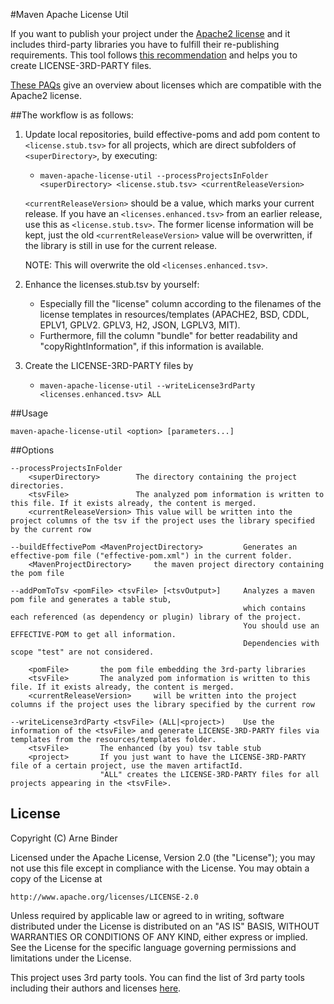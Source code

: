 #Maven Apache License Util

If you want to publish your project under the [Apache2 license](http://www.apache.org/licenses/LICENSE-2.0) and it 
includes third-party libraries you have to fulfill their re-publishing requirements. This tool follows [this recommendation](http://programmers.stackexchange.com/questions/234511/what-is-the-best-practice-for-arranging-third-party-library-licenses-paperwork) 
and helps you to create LICENSE-3RD-PARTY files. 

[These PAQs](http://www.apache.org/legal/resolved.html) give an overview about licenses which are compatible with the Apache2 license.

##The workflow is as follows:


1. Update local repositories, build effective-poms and add pom content to `<license.stub.tsv>` for all projects, which are direct subfolders of `<superDirectory>`, by executing:
	- `maven-apache-license-util --processProjectsInFolder <superDirectory> <license.stub.tsv> <currentReleaseVersion>`
	
	`<currentReleaseVersion>` should be a value, which marks your current release.
	If you have an `<licenses.enhanced.tsv>` from an earlier release, use this as `<license.stub.tsv>`. The former license information will be kept, just the old `<currentReleaseVersion>` value will be overwritten, if the library is still in use for the current release.

	NOTE: This will overwrite the old `<licenses.enhanced.tsv>`. 
2. Enhance the licenses.stub.tsv by yourself:
   	- Especially fill the "license" column according to the filenames of the license templates in resources/templates (APACHE2, BSD, CDDL, EPLV1, GPLV2. GPLV3, H2, JSON, LGPLV3, MIT).
   	- Furthermore, fill the column "bundle" for better readability and "copyRightInformation", if this information is available.
  
3. Create the LICENSE-3RD-PARTY files by
	- `maven-apache-license-util --writeLicense3rdParty <licenses.enhanced.tsv> ALL`

##Usage

`maven-apache-license-util <option> [parameters...]`

##Options
```
--processProjectsInFolder 
	<superDirectory>		The directory containing the project directories.
	<tsvFile>				The analyzed pom information is written to this file. If it exists already, the content is merged.
	<currentReleaseVersion>	This value will be written into the project columns of the tsv if the project uses the library specified by the current row
	
--buildEffectivePom <MavenProjectDirectory>			Generates an effective-pom file ("effective-pom.xml") in the current folder.
	<MavenProjectDirectory>		the maven project directory containing the pom file

--addPomToTsv <pomFile> <tsvFile> [<tsvOutput>]		Analyzes a maven pom file and generates a table stub, 
													which contains each referenced (as dependency or plugin) library of the project.
													You should use an EFFECTIVE-POM to get all information.
													Dependencies with scope "test" are not considered.
													
	<pomFile>		the pom file embedding the 3rd-party libraries 
	<tsvFile>		The analyzed pom information is written to this file. If it exists already, the content is merged.
	<currentReleaseVersion>		will be written into the project columns if the project uses the library specified by the current row

--writeLicense3rdParty <tsvFile> (ALL|<project>)	Use the information of the <tsvFile> and generate LICENSE-3RD-PARTY files via templates from the resources/templates folder.
	<tsvFile>		The enhanced (by you) tsv table stub
	<project>		If you just want to have the LICENSE-3RD-PARTY file of a certain project, use the maven artifactId.
					"ALL" creates the LICENSE-3RD-PARTY files for all projects appearing in the <tsvFile>.
```

## License

Copyright (C) Arne Binder

Licensed under the Apache License, Version 2.0 (the "License");
you may not use this file except in compliance with the License.
You may obtain a copy of the License at

    http://www.apache.org/licenses/LICENSE-2.0

Unless required by applicable law or agreed to in writing, software
distributed under the License is distributed on an "AS IS" BASIS,
WITHOUT WARRANTIES OR CONDITIONS OF ANY KIND, either express or implied.
See the License for the specific language governing permissions and
limitations under the License.

This project uses 3rd party tools. You can find the list of 3rd party tools including their authors and licenses [here](LICENSE-3RD-PARTY).
